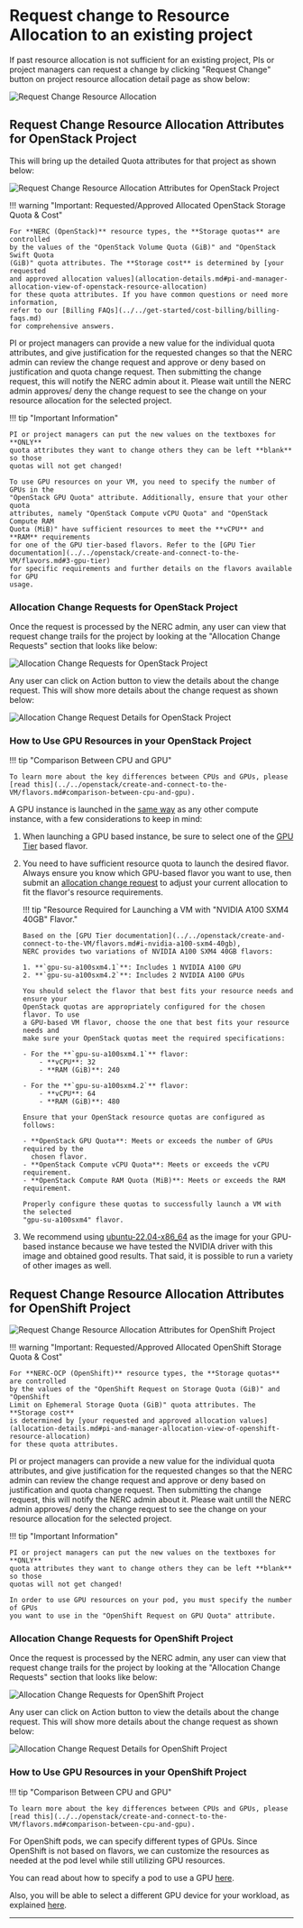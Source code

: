 # Request change to Resource Allocation to an existing project

If past resource allocation is not sufficient for an existing project, PIs or project
managers can request a change by clicking "Request Change" button on project
resource allocation detail page as show below:

![Request Change Resource Allocation](images/coldfront-request-change-allocation.png)

## Request Change Resource Allocation Attributes for OpenStack Project

This will bring up the detailed Quota attributes for that project as shown below:

![Request Change Resource Allocation Attributes for OpenStack Project](images/coldfront-openstack-allocation-attributes.png)

!!! warning "Important: Requested/Approved Allocated OpenStack Storage Quota & Cost"

    For **NERC (OpenStack)** resource types, the **Storage quotas** are controlled
    by the values of the "OpenStack Volume Quota (GiB)" and "OpenStack Swift Quota
    (GiB)" quota attributes. The **Storage cost** is determined by [your requested
    and approved allocation values](allocation-details.md#pi-and-manager-allocation-view-of-openstack-resource-allocation)
    for these quota attributes. If you have common questions or need more information,
    refer to our [Billing FAQs](../../get-started/cost-billing/billing-faqs.md)
    for comprehensive answers.

PI or project managers can provide a new value for the individual quota attributes,
and give justification for the requested changes so that the NERC admin can review
the change request and approve or deny based on justification and quota change request.
Then submitting the change request, this will notify the NERC admin about it. Please
wait untill the NERC admin approves/ deny the change request to see the change on
your resource allocation for the selected project.

!!! tip "Important Information"

    PI or project managers can put the new values on the textboxes for **ONLY**
    quota attributes they want to change others they can be left **blank** so those
    quotas will not get changed!

    To use GPU resources on your VM, you need to specify the number of GPUs in the
    "OpenStack GPU Quota" attribute. Additionally, ensure that your other quota
    attributes, namely "OpenStack Compute vCPU Quota" and "OpenStack Compute RAM
    Quota (MiB)" have sufficient resources to meet the **vCPU** and **RAM** requirements
    for one of the GPU tier-based flavors. Refer to the [GPU Tier documentation](../../openstack/create-and-connect-to-the-VM/flavors.md#3-gpu-tier)
    for specific requirements and further details on the flavors available for GPU
    usage.

### Allocation Change Requests for OpenStack Project

Once the request is processed by the NERC admin, any user can view that request
change trails for the project by looking at the "Allocation Change Requests"
section that looks like below:

![Allocation Change Requests for OpenStack Project](images/coldfront-openstack-allocation-change-requests.png)

Any user can click on Action button to view the details about the change request.
This will show more details about the change request as shown below:

![Allocation Change Request Details for OpenStack Project](images/coldfront-openstack-change-requested-details.png)

### How to Use GPU Resources in your OpenStack Project

!!! tip "Comparison Between CPU and GPU"

    To learn more about the key differences between CPUs and GPUs, please [read this](../../openstack/create-and-connect-to-the-VM/flavors.md#comparison-between-cpu-and-gpu).

A GPU instance is launched in the [same way](../../openstack/create-and-connect-to-the-VM/launch-a-VM.md)
as any other compute instance, with a few considerations to keep in mind:

1.  When launching a GPU based instance, be sure to select one of the
    [GPU Tier](../../openstack/create-and-connect-to-the-VM/flavors.md#3-gpu-tier)
    based flavor.

2.  You need to have sufficient resource quota to launch the desired flavor. Always
    ensure you know which GPU-based flavor you want to use, then submit an
    [allocation change request](#request-change-resource-allocation-attributes-for-openstack-project)
    to adjust your current allocation to fit the flavor's resource requirements.

    !!! tip "Resource Required for Launching a VM with "NVIDIA A100 SXM4 40GB" Flavor."

        Based on the [GPU Tier documentation](../../openstack/create-and-connect-to-the-VM/flavors.md#i-nvidia-a100-sxm4-40gb),
        NERC provides two variations of NVIDIA A100 SXM4 40GB flavors:

        1. **`gpu-su-a100sxm4.1`**: Includes 1 NVIDIA A100 GPU
        2. **`gpu-su-a100sxm4.2`**: Includes 2 NVIDIA A100 GPUs

        You should select the flavor that best fits your resource needs and ensure your
        OpenStack quotas are appropriately configured for the chosen flavor. To use
        a GPU-based VM flavor, choose the one that best fits your resource needs and
        make sure your OpenStack quotas meet the required specifications:

        - For the **`gpu-su-a100sxm4.1`** flavor:
            - **vCPU**: 32
            - **RAM (GiB)**: 240

        - For the **`gpu-su-a100sxm4.2`** flavor:
            - **vCPU**: 64
            - **RAM (GiB)**: 480

        Ensure that your OpenStack resource quotas are configured as follows:

        - **OpenStack GPU Quota**: Meets or exceeds the number of GPUs required by the
          chosen flavor.
        - **OpenStack Compute vCPU Quota**: Meets or exceeds the vCPU requirement.
        - **OpenStack Compute RAM Quota (MiB)**: Meets or exceeds the RAM requirement.

        Properly configure these quotas to successfully launch a VM with the selected
        "gpu-su-a100sxm4" flavor.

3.  We recommend using [ubuntu-22.04-x86_64](../../openstack/create-and-connect-to-the-VM/images.md#nerc-images-list)
    as the image for your GPU-based instance because we have tested the NVIDIA driver
    with this image and obtained good results. That said, it is possible to run a
    variety of other images as well.

## Request Change Resource Allocation Attributes for OpenShift Project

![Request Change Resource Allocation Attributes for OpenShift Project](images/coldfront-openshift-allocation-attributes.png)

!!! warning "Important: Requested/Approved Allocated OpenShift Storage Quota & Cost"

    For **NERC-OCP (OpenShift)** resource types, the **Storage quotas** are controlled
    by the values of the "OpenShift Request on Storage Quota (GiB)" and "OpenShift
    Limit on Ephemeral Storage Quota (GiB)" quota attributes. The **Storage cost**
    is determined by [your requested and approved allocation values](allocation-details.md#pi-and-manager-allocation-view-of-openshift-resource-allocation)
    for these quota attributes.

PI or project managers can provide a new value for the individual quota attributes,
and give justification for the requested changes so that the NERC admin can review
the change request and approve or deny based on justification and quota change request.
Then submitting the change request, this will notify the NERC admin about it. Please
wait untill the NERC admin approves/ deny the change request to see the change on
your resource allocation for the selected project.

!!! tip "Important Information"

    PI or project managers can put the new values on the textboxes for **ONLY**
    quota attributes they want to change others they can be left **blank** so those
    quotas will not get changed!

    In order to use GPU resources on your pod, you must specify the number of GPUs
    you want to use in the "OpenShift Request on GPU Quota" attribute.

### Allocation Change Requests for OpenShift Project

Once the request is processed by the NERC admin, any user can view that request
change trails for the project by looking at the "Allocation Change Requests"
section that looks like below:

![Allocation Change Requests for OpenShift Project](images/coldfront-openshift-allocation-change-requests.png)

Any user can click on Action button to view the details about the change request.
This will show more details about the change request as shown below:

![Allocation Change Request Details for OpenShift Project](images/coldfront-openshift-change-requested-details.png)

### How to Use GPU Resources in your OpenShift Project

!!! tip "Comparison Between CPU and GPU"

    To learn more about the key differences between CPUs and GPUs, please [read this](../../openstack/create-and-connect-to-the-VM/flavors.md#comparison-between-cpu-and-gpu).

For OpenShift pods, we can specify different types of GPUs. Since OpenShift is not
based on flavors, we can customize the resources as needed at the pod level while
still utilizing GPU resources.

You can read about how to specify a pod to use a GPU [here](../../openshift/applications/scaling-and-performance-guide.md#how-to-specify-pod-to-use-gpu).

Also, you will be able to select a different GPU device for your workload, as
explained [here](../../openshift/applications/scaling-and-performance-guide.md#how-to-select-a-different-gpu-device).

---
